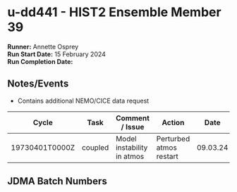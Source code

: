 # u-dd441 - HIST2 Ensemble Member 39

**Runner:**  Annette Osprey  
**Run Start Date:** 15 February 2024  
**Run Completion Date:**  

## Notes/Events

* Contains additional NEMO/CICE data request
  
| Cycle | Task | Comment / Issue | Action | Date |
| ---   | ---  | ---             | ---    | ---  |
| 19730401T0000Z | coupled | Model instability in atmos | Perturbed atmos restart | 09.03.24 |

## JDMA Batch Numbers
